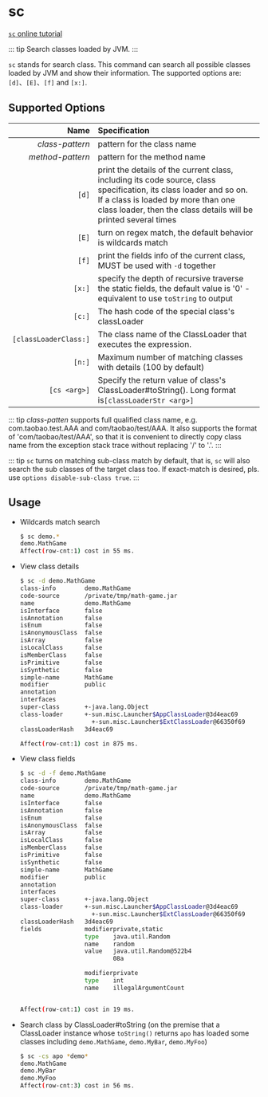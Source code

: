 # sc

[`sc` online tutorial](https://arthas.aliyun.com/doc/arthas-tutorials.html?language=en&id=sc)

::: tip
Search classes loaded by JVM.
:::

`sc` stands for search class. This command can search all possible classes loaded by JVM and show their information. The supported options are: `[d]`、`[E]`、`[f]` and `[x:]`.

## Supported Options

|                  Name | Specification                                                                                                                                                                                                                    |
| --------------------: | :------------------------------------------------------------------------------------------------------------------------------------------------------------------------------------------------------------------------------- |
|       _class-pattern_ | pattern for the class name                                                                                                                                                                                                       |
|      _method-pattern_ | pattern for the method name                                                                                                                                                                                                      |
|                 `[d]` | print the details of the current class, including its code source, class specification, its class loader and so on.<br/>If a class is loaded by more than one class loader, then the class details will be printed several times |
|                 `[E]` | turn on regex match, the default behavior is wildcards match                                                                                                                                                                     |
|                 `[f]` | print the fields info of the current class, MUST be used with `-d` together                                                                                                                                                      |
|                `[x:]` | specify the depth of recursive traverse the static fields, the default value is '0' - equivalent to use `toString` to output                                                                                                     |
|                `[c:]` | The hash code of the special class's classLoader                                                                                                                                                                                 |
| `[classLoaderClass:]` | The class name of the ClassLoader that executes the expression.                                                                                                                                                                  |
|                `[n:]` | Maximum number of matching classes with details (100 by default)                                                                                                                                                                 |
|          `[cs <arg>]` | Specify the return value of class's ClassLoader#toString(). Long format is`[classLoaderStr <arg>]`                                                                                                                               |

::: tip
_class-patten_ supports full qualified class name, e.g. com.taobao.test.AAA and com/taobao/test/AAA. It also supports the format of 'com/taobao/test/AAA', so that it is convenient to directly copy class name from the exception stack trace without replacing '/' to '.'.
:::

::: tip
`sc` turns on matching sub-class match by default, that is, `sc` will also search the sub classes of the target class too. If exact-match is desired, pls. use `options disable-sub-class true`.
:::

## Usage

- Wildcards match search

  ```bash
  $ sc demo.*
  demo.MathGame
  Affect(row-cnt:1) cost in 55 ms.
  ```

- View class details

  ```bash
  $ sc -d demo.MathGame
  class-info        demo.MathGame
  code-source       /private/tmp/math-game.jar
  name              demo.MathGame
  isInterface       false
  isAnnotation      false
  isEnum            false
  isAnonymousClass  false
  isArray           false
  isLocalClass      false
  isMemberClass     false
  isPrimitive       false
  isSynthetic       false
  simple-name       MathGame
  modifier          public
  annotation
  interfaces
  super-class       +-java.lang.Object
  class-loader      +-sun.misc.Launcher$AppClassLoader@3d4eac69
                      +-sun.misc.Launcher$ExtClassLoader@66350f69
  classLoaderHash   3d4eac69

  Affect(row-cnt:1) cost in 875 ms.
  ```

- View class fields

  ```bash
  $ sc -d -f demo.MathGame
  class-info        demo.MathGame
  code-source       /private/tmp/math-game.jar
  name              demo.MathGame
  isInterface       false
  isAnnotation      false
  isEnum            false
  isAnonymousClass  false
  isArray           false
  isLocalClass      false
  isMemberClass     false
  isPrimitive       false
  isSynthetic       false
  simple-name       MathGame
  modifier          public
  annotation
  interfaces
  super-class       +-java.lang.Object
  class-loader      +-sun.misc.Launcher$AppClassLoader@3d4eac69
                      +-sun.misc.Launcher$ExtClassLoader@66350f69
  classLoaderHash   3d4eac69
  fields            modifierprivate,static
                    type    java.util.Random
                    name    random
                    value   java.util.Random@522b4
                            08a

                    modifierprivate
                    type    int
                    name    illegalArgumentCount


  Affect(row-cnt:1) cost in 19 ms.
  ```

- Search class by ClassLoader#toString (on the premise that a ClassLoader instance whose `toString()` returns `apo` has loaded some classes including `demo.MathGame`, `demo.MyBar`, `demo.MyFoo`)

  ```bash
  $ sc -cs apo *demo*
  demo.MathGame
  demo.MyBar
  demo.MyFoo
  Affect(row-cnt:3) cost in 56 ms.
  ```
